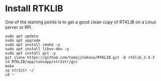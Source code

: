 # Install RTKLIB

One of the starting points is to get a good clean copy of RTKLIB on a Linux server or RPi.

```
sudo apt update
sudo apt upgrade
sudo apt install cmake -y
sudo apt install libev-dev -y
sudo apt install git -y
git clone https://github.com/tomojitakasu/RTKLIB.git -b rtklib_2.4.3
cd RTKLIB/app/consapp/str2str/gcc
make
cp str2str ~/
cd ~

 

```
